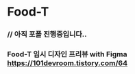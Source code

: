 # Food-T

### // 아직 포폴 진행중입니다..
### Food-T 임시 디자인 프리뷰 with Figma  https://101devroom.tistory.com/64 
